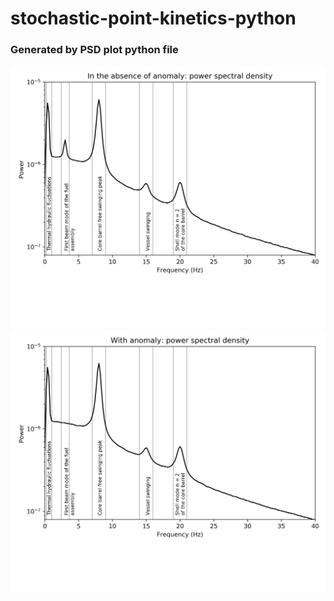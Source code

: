 # stochastic-point-kinetics-python

### Generated by PSD plot python file
![Result](normal_PSD.png)
![Result](anomaly_PSD.png)
